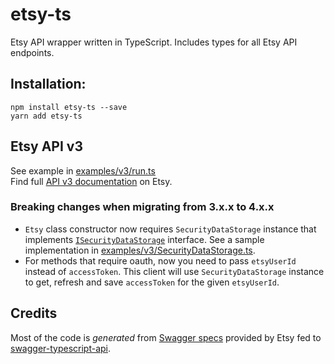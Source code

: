 # etsy-ts

Etsy API wrapper written in TypeScript. Includes types for all Etsy API endpoints.

## Installation:

`npm install etsy-ts --save`  
`yarn add etsy-ts`

## Etsy API v3

See example in [examples/v3/run.ts](examples/example.ts)  
Find full [API v3 documentation](https://developer.etsy.com) on Etsy.  

### Breaking changes when migrating from 3.x.x to 4.x.x

- `Etsy` class constructor now requires `SecurityDataStorage` instance that
  implements [`ISecurityDataStorage`](src/types/ISecurityDataStorage.ts) interface. See a sample implementation
  in [examples/v3/SecurityDataStorage.ts](examples/SecurityDataStorage.ts).
- For methods that require oauth, now you need to pass `etsyUserId` instead of `accessToken`. This client will
  use `SecurityDataStorage` instance to get, refresh and save `accessToken` for the given `etsyUserId`.


## Credits
Most of the code is _generated_ from [Swagger specs](https://www.etsy.com/openapi/generated/oas/3.0.0.json) provided by Etsy fed to [swagger-typescript-api](https://github.com/acacode/swagger-typescript-api).
